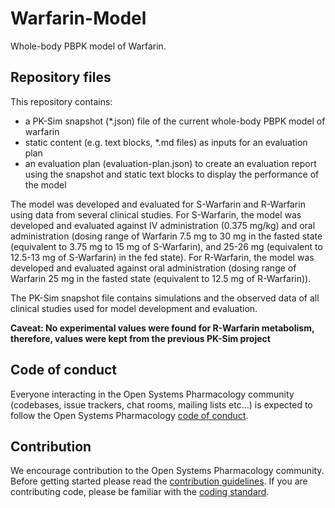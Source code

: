 # Warfarin-Model
Whole-body PBPK model of Warfarin. 

## Repository files
This repository contains:

- a PK-Sim snapshot (*.json) file of the current whole-body PBPK model of warfarin
- static content (e.g. text blocks, *.md files) as inputs for an evaluation plan
- an evaluation plan (evaluation-plan.json) to create an evaluation report using the snapshot and static text blocks to display the performance of the model
  
The model was developed and evaluated for S-Warfarin and R-Warfarin using data from several clinical studies. 
For S-Warfarin, the model was developed and evaluated against IV administration (0.375 mg/kg) and oral administration (dosing range of Warfarin 7.5 mg to 30 mg in the fasted state (equivalent to 3.75 mg to 15 mg of S-Warfarin), and 25-26 mg (equivalent to 12.5-13 mg of S-Warfarin) in the fed state). 
For R-Warfarin, the model was developed and evaluated against oral administration (dosing range of Warfarin 25 mg in the fasted state (equivalent to 12.5 mg of R-Warfarin)). 

The PK-Sim snapshot file contains simulations and the observed data of all clinical studies used for model development and evaluation. 

<b>Caveat: No experimental values were found for R-Warfarin metabolism, therefore, values were kept from the previous PK-Sim project </b><br>

## Code of conduct

Everyone interacting in the Open Systems Pharmacology community (codebases, issue trackers, chat rooms, mailing lists etc...) is expected to follow the Open Systems Pharmacology [code of conduct](https://github.com/Open-Systems-Pharmacology/Suite/blob/master/CODE_OF_CONDUCT.md#contributor-covenant-code-of-conduct).

## Contribution

We encourage contribution to the Open Systems Pharmacology community. Before getting started please read the [contribution guidelines](https://github.com/Open-Systems-Pharmacology/Suite/blob/master/CONTRIBUTING.md#ways-to-contribute). If you are contributing code, please be familiar with the [coding standard](https://github.com/Open-Systems-Pharmacology/Suite/blob/master/CODING_STANDARDS.md#visual-studio-settings).
